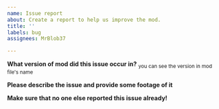```yaml
---
name: Issue report
about: Create a report to help us improve the mod.
title: ''
labels: bug
assignees: MrBlob37

---
```


**What version of mod did this issue occur in?**
<sub>you can see the version in mod file's name</sub>

**Please describe the issue and provide some footage of it**



**Make sure that no one else reported this issue already!**
